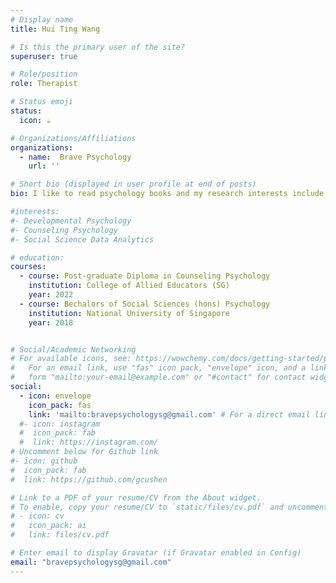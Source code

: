 ```yaml
---
# Display name
title: Hui Ting Wang 

# Is this the primary user of the site?
superuser: true

# Role/position
role: Therapist

# Status emoji
status:
  icon: ☕️

# Organizations/Affiliations
organizations:
  - name:  Brave Psychology
    url: ''

# Short bio (displayed in user profile at end of posts)
bio: I like to read psychology books and my research interests include couples' therapy, romantic relationship and barriers to therapy. 

#interests:
#- Developmental Psychology
#- Counseling Psychology
#- Social Science Data Analytics

# education:
courses:
  - course: Post-graduate Diploma in Counseling Psychology
    institution: College of Allied Educators (SG)
    year: 2022
  - course: Bechalors of Social Sciences (hons) Psychology
    institution: National University of Singapore 
    year: 2018


# Social/Academic Networking
# For available icons, see: https://wowchemy.com/docs/getting-started/page-builder/#icons
#   For an email link, use "fas" icon pack, "envelope" icon, and a link in the
#   form "mailto:your-email@example.com" or "#contact" for contact widget.
social:
  - icon: envelope
    icon_pack: fas
    link: 'mailto:bravepsychologysg@gmail.com' # For a direct email link, use "mailto:test@example.org".
  #- icon: instagram
  #  icon_pack: fab
  #  link: https://instagram.com/
# Uncomment below for Github link
#- icon: github
#  icon_pack: fab
#  link: https://github.com/gcushen

# Link to a PDF of your resume/CV from the About widget.
# To enable, copy your resume/CV to `static/files/cv.pdf` and uncomment the lines below.
# - icon: cv
#   icon_pack: ai
#   link: files/cv.pdf

# Enter email to display Gravatar (if Gravatar enabled in Config)
email: "bravepsychologysg@gmail.com"
---
```

